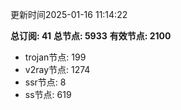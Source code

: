 更新时间2025-01-16 11:14:22

**总订阅: 41**
**总节点: 5933**
**有效节点: 2100**
- trojan节点: 199
- v2ray节点: 1274
- ssr节点: 8
- ss节点: 619
